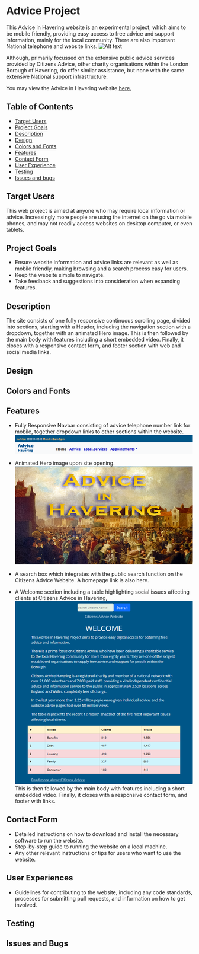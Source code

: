 # Advice Project

This Advice in Havering website is an experimental project, which aims to be mobile friendly, providing easy access to free advice and support information, mainly for the local community. There are also important National telephone and website links.
![Alt text](https://file%2B.vscode-resource.vscode-cdn.net/c%3A/Users/Roland/Documents/GitHub/Advice-Project/assets/images/am_i_responsive.png?version%3D1682862068928)



Although, primarily focussed on the extensive public advice services provided by Citizens Advice, other charity organisations within the London Borough of Havering, do offer similar assistance, but none with the same extensive National support infrastructure.

You may view the Advice in Havering website [here.](index.html)


## Table of Contents


- [Target Users](#target-users)
- [Project Goals](#project-goals) 
- [Description](#description)
- [Design](#design)
- [Colors and Fonts](#colors-and-fonts)
- [Features](#features)
- [Contact Form](#contact-form)
- [User Experience](#user-experience)
- [Testing](#testing)
- [Issues and bugs](#issues-and-bugs)



## Target Users

This web project is aimed at anyone who may require local information or advice. Increasingly more people are using the internet on the go via mobile phones, and may not readily access websites on desktop computer, or even tablets.  

## Project Goals
- Ensure website information and advice links are relevant as well as mobile friendly, making browsing and a search process easy for users.
- Keep the website simple to navigate.
- Take feedback and suggestions into consideration when expanding features.


## Description

The site consists of one fully responsive continuous scrolling page, divided into sections, starting with a Header, including the navigation section with a dropdown, together with an animated Hero image. This is then followed by the main body with features including a short embedded video. Finally, it closes with a responsive contact form, and footer section with web and social media links.

## Design


## Colors and Fonts


## Features

- Fully Responsive Navbar consisting of advice telephone number link for mobile, together dropdown links to other sections within the website.
![Alt text](assets/images/readme_navbar.png)

- Animated Hero image upon site opening.
![Alt text](assets/images/readme_hero_image.png)
- A search box which integrates with the public search function on the Citizens Advice Website. A homepage link is also here.
- A Welcome section including a table highlighting social issues affecting clients at Citizens Advice in Havering, 
 ![Alt text](assets/images/readme_welcome.png)
 This is then followed by the main body with features including a short embedded video. Finally, it closes with a responsive contact form, and footer with links.


## Contact Form

- Detailed instructions on how to download and install the necessary software to run the website.
- Step-by-step guide to running the website on a local machine.
- Any other relevant instructions or tips for users who want to use the website.

## User Experiences

- Guidelines for contributing to the website, including any code standards, processes for submitting pull requests, and information on how to get involved.

## Testing

## Issues and Bugs

